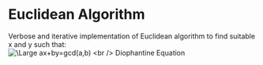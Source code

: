 # Euclidean Algorithm
Verbose and iterative implementation of Euclidean algorithm to find suitable x and y such that:
<br />
![\Large ax+by=gcd(a,b)](https://latex.codecogs.com/svg.latex?\Large&space;ax+by=gcd(a,b))
<br />
Diophantine Equation
